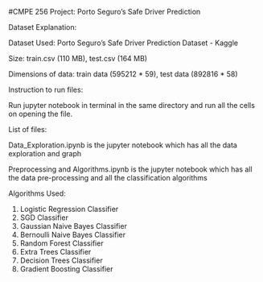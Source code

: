 #CMPE 256 Project: Porto Seguro’s Safe Driver Prediction

Dataset Explanation:

Dataset Used: Porto Seguro’s Safe Driver Prediction Dataset - Kaggle

Size: train.csv (110 MB), test.csv (164 MB)

Dimensions of data: train data (595212 * 59), test data (892816 * 58) 

Instruction to run files:

Run jupyter notebook in terminal in the same directory and run all the cells on opening the file.

List of files:

Data_Exploration.ipynb is the jupyter notebook which has all the data exploration and graph 

Preprocessing and Algorithms.ipynb is the jupyter notebook which has all the data pre-processing and all the classification algorithms

Algorithms Used:

1) Logistic Regression Classifier
2) SGD Classifier
3) Gaussian Naive Bayes Classifier
4) Bernoulli Naive Bayes Classifier
5) Random Forest Classifier 
6) Extra Trees Classifier
7) Decision Trees Classifier
8) Gradient Boosting Classifier 
